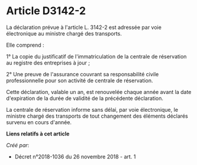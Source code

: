 # Article D3142-2

La déclaration prévue à l'article L. 3142-2 est adressée par voie électronique au ministre chargé des transports.

Elle comprend :

1° La copie du justificatif de l'immatriculation de la centrale de réservation au registre des entreprises à jour ;

2° Une preuve de l'assurance couvrant sa responsabilité civile professionnelle pour son activité de centrale de réservation.

Cette déclaration, valable un an, est renouvelée chaque année avant la date d'expiration de la durée de validité de la
précédente déclaration.

La centrale de réservation informe sans délai, par voie électronique, le ministre chargé des transports de tout changement
des éléments déclarés survenu en cours d'année.

**Liens relatifs à cet article**

_Créé par_:

  - Décret n°2018-1036 du 26 novembre 2018 - art. 1
